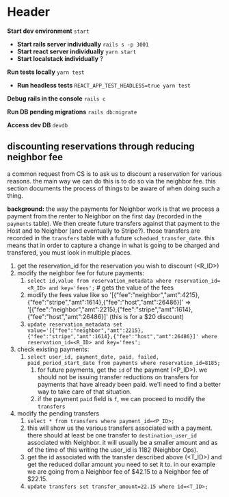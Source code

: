 <!-- TITLE: Common Commands -->
<!-- SUBTITLE: Some common commands I always forget -->

# Header
**Start dev environment** `start`
* **Start rails server individually** `rails s -p 3001`
* **Start react server individually** `yarn start`
* **Start localstack individually** ?

**Run tests locally** `yarn test`
* **Run headless tests** `REACT_APP_TEST_HEADLESS=true yarn test`

**Debug rails in the console** `rails c`

**Run DB pending migrations** `rails db:migrate`

**Access dev DB** `devdb`

## discounting reservations through reducing neighbor fee
a common request from CS is to ask us to discount a reservation for various reasons. the main way we can do this is to do so via the neighbor fee. this section documents the process of things to be aware of when doing such a thing.

**background:** the way the payments for Neighbor work is that we process a payment from the renter to Neighbor on the first day (recorded in the `payments` table). We then create future transfers against that payment to the Host and to Neighbor (and eventually to Stripe?). those transfers are recorded in the `transfers` table with a future `schedued_transfer_date`. this means that in order to capture a change in what is going to be charged and transfered, you must look in multiple places.

1. get the reservation_id for the reservation you wish to discount (<R_ID>)
2. modify the neighbor fee for future payments:
	1. `select id,value from reservation_metadata where reservation_id=<R_ID> and key='fees';` # gets the value of the fees
	2. modify the fees value like so '[{"fee":"neighbor","amt":4215},{"fee":"stripe","amt":1614},{"fee":"host","amt":26486}]' => '[{"fee":"neighbor","amt":2215},{"fee":"stripe","amt":1614},{"fee":"host","amt":26486}]' (this is for a $20 discount)
	3. `update reservation_metadata set value='[{"fee":"neighbor","amt":2215},{"fee":"stripe","amt":1614},{"fee":"host","amt":26486}]' where reservation_id=<R_ID> and key='fees';`
3. check existing payments:
	1. `select user_id, payment_date, paid, failed, paid_period_start_date from payments where reservation_id=8185;`
		1. for future payments, get the `id` of the payment (<P_ID>). we should not be issuing transfer reductions on transfers for payments that have already been paid. we'll need to find a better way to take care of that situation.
		2. if the payment `paid` field is `f`, we can proceed to modify the `transfers`
4. modify the pending transfers
	1. `select * from transfers where payment_id=<P_ID>;`
	  1. this will show us the various transfers associated with a payment. there should at least be one transfer to `destination_user_id` associated with Neighbor. it will usually be a smaller amount and as of the time of this writing the user_id is 1182 (Neighbor Ops).
	2. get the id associated with the transfer described above (<T_ID>) and get the reduced dollar amount you need to set it to. in our example we are going from a Neighbor fee of $42.15 to a Neighbor fee of $22.15.
	3. `update transfers set transfer_amount=22.15 where id=<T_ID>;`